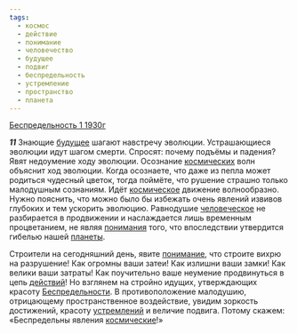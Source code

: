```yaml
---
tags:
  - космос
  - действие
  - понимание
  - человечество
  - будущее
  - подвиг
  - беспредельность
  - устремление
  - пространство
  - планета
---
```


[Беспредельность 1 1930г](https://127.0.0.1:4002/agni/1930)

___11___
Знающие [будущее](../../../tags/#будущее) шагают навстречу эволюции. Устрашающиеся эволюции идут шагом смерти. Спросят: почему подъёмы и падения? Явят недоумение ходу эволюции. Осознание [космических](../../../tags/#космос) волн объяснит ход эволюции. Когда осознаете, что даже из пепла может родиться чудесный цветок, тогда поймёте, что рушение страшно только малодушным сознаниям. Идёт [космическое](../../../tags/#космос) движение волнообразно. Нужно пояснить, что можно было бы избежать очень явлений извивов глубоких и тем ускорить эволюцию. Равнодушие [человеческое](../../../tags/#человечество) не разбирается в продвижении и наслаждается лишь временным процветанием, не являя [понимания](../../../tags/#[понимание](../../../tags/#понимание)) того, что впоследствии утвердится гибелью нашей [планеты](../../../tags/#планета).   

Строители на сегодняшний день, явите [понимание](../../../tags/#понимание), что строите вихрю на разрушение! Как огромны ваши затеи! Как излишни ваши замки! Как велики ваши затраты! Как поучительно ваше неумение продвинуться в цепь [действий](../../../tags/#[действие](../../../tags/#действие))! Но взглянем на стройно идущих, утверждающих красоту [Беспредельности](../../../tags/#беспредельность). В противоположение малодушию, отрицающему пространственное воздействие, увидим зоркость достижений, красоту [устремлений](../../../tags/#устремление) и величие подвига. Потому скажем: «Беспредельны явления [космические](../../../tags/#космос)!»